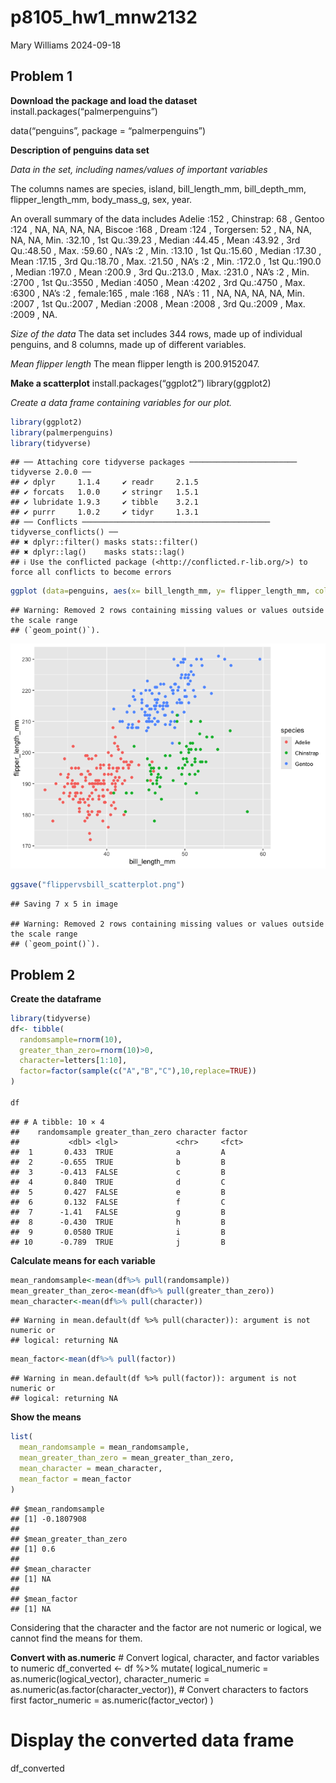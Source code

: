 p8105_hw1_mnw2132
================
Mary Williams
2024-09-18

## Problem 1

**Download the package and load the dataset**
install.packages(“palmerpenguins”)

data(“penguins”, package = “palmerpenguins”)

**Description of penguins data set**

*Data in the set, including names/values of important variables*

The columns names are species, island, bill_length_mm, bill_depth_mm,
flipper_length_mm, body_mass_g, sex, year.

An overall summary of the data includes Adelie :152 , Chinstrap: 68 ,
Gentoo :124 , NA, NA, NA, NA, Biscoe :168 , Dream :124 , Torgersen: 52 ,
NA, NA, NA, NA, Min. :32.10 , 1st Qu.:39.23 , Median :44.45 , Mean
:43.92 , 3rd Qu.:48.50 , Max. :59.60 , NA’s :2 , Min. :13.10 , 1st
Qu.:15.60 , Median :17.30 , Mean :17.15 , 3rd Qu.:18.70 , Max. :21.50 ,
NA’s :2 , Min. :172.0 , 1st Qu.:190.0 , Median :197.0 , Mean :200.9 ,
3rd Qu.:213.0 , Max. :231.0 , NA’s :2 , Min. :2700 , 1st Qu.:3550 ,
Median :4050 , Mean :4202 , 3rd Qu.:4750 , Max. :6300 , NA’s :2 ,
female:165 , male :168 , NA’s : 11 , NA, NA, NA, NA, Min. :2007 , 1st
Qu.:2007 , Median :2008 , Mean :2008 , 3rd Qu.:2009 , Max. :2009 , NA.

*Size of the data* The data set includes 344 rows, made up of individual
penguins, and 8 columns, made up of different variables.

*Mean flipper length* The mean flipper length is 200.9152047.

**Make a scatterplot** install.packages(“ggplot2”) library(ggplot2)

*Create a data frame containing variables for our plot.*

``` r
library(ggplot2)
library(palmerpenguins)
library(tidyverse)
```

    ## ── Attaching core tidyverse packages ──────────────────────── tidyverse 2.0.0 ──
    ## ✔ dplyr     1.1.4     ✔ readr     2.1.5
    ## ✔ forcats   1.0.0     ✔ stringr   1.5.1
    ## ✔ lubridate 1.9.3     ✔ tibble    3.2.1
    ## ✔ purrr     1.0.2     ✔ tidyr     1.3.1
    ## ── Conflicts ────────────────────────────────────────── tidyverse_conflicts() ──
    ## ✖ dplyr::filter() masks stats::filter()
    ## ✖ dplyr::lag()    masks stats::lag()
    ## ℹ Use the conflicted package (<http://conflicted.r-lib.org/>) to force all conflicts to become errors

``` r
ggplot (data=penguins, aes(x= bill_length_mm, y= flipper_length_mm, color=species))+geom_point()
```

    ## Warning: Removed 2 rows containing missing values or values outside the scale range
    ## (`geom_point()`).

![](p8105_hw1_mnw2132_files/figure-gfm/scatterplot-1.png)<!-- -->

``` r
ggsave("flippervsbill_scatterplot.png")
```

    ## Saving 7 x 5 in image

    ## Warning: Removed 2 rows containing missing values or values outside the scale range
    ## (`geom_point()`).

## Problem 2

**Create the dataframe**

``` r
library(tidyverse)
df<- tibble(
  randomsample=rnorm(10),
  greater_than_zero=rnorm(10)>0,
  character=letters[1:10],
  factor=factor(sample(c("A","B","C"),10,replace=TRUE))
)

df
```

    ## # A tibble: 10 × 4
    ##    randomsample greater_than_zero character factor
    ##           <dbl> <lgl>             <chr>     <fct> 
    ##  1       0.433  TRUE              a         A     
    ##  2      -0.655  TRUE              b         B     
    ##  3      -0.413  FALSE             c         B     
    ##  4       0.840  TRUE              d         C     
    ##  5       0.427  FALSE             e         B     
    ##  6       0.132  FALSE             f         C     
    ##  7      -1.41   FALSE             g         B     
    ##  8      -0.430  TRUE              h         B     
    ##  9       0.0580 TRUE              i         B     
    ## 10      -0.789  TRUE              j         B

**Calculate means for each variable**

``` r
mean_randomsample<-mean(df%>% pull(randomsample))
mean_greater_than_zero<-mean(df%>% pull(greater_than_zero))
mean_character<-mean(df%>% pull(character))
```

    ## Warning in mean.default(df %>% pull(character)): argument is not numeric or
    ## logical: returning NA

``` r
mean_factor<-mean(df%>% pull(factor))
```

    ## Warning in mean.default(df %>% pull(factor)): argument is not numeric or
    ## logical: returning NA

**Show the means**

``` r
list(
  mean_randomsample = mean_randomsample,
  mean_greater_than_zero = mean_greater_than_zero,
  mean_character = mean_character,
  mean_factor = mean_factor
)
```

    ## $mean_randomsample
    ## [1] -0.1807908
    ## 
    ## $mean_greater_than_zero
    ## [1] 0.6
    ## 
    ## $mean_character
    ## [1] NA
    ## 
    ## $mean_factor
    ## [1] NA

Considering that the character and the factor are not numeric or
logical, we cannot find the means for them.

**Convert with as.numeric** \# Convert logical, character, and factor
variables to numeric df_converted \<- df %\>% mutate( logical_numeric =
as.numeric(logical_vector), character_numeric =
as.numeric(as.factor(character_vector)), \# Convert characters to
factors first factor_numeric = as.numeric(factor_vector) )

# Display the converted data frame

df_converted
